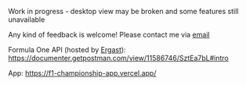 Work in progress - desktop view may be broken and some features still unavailable

Any kind of feedback is welcome! Please contact me via [email](mailto:gffhammes@gmail.com)

Formula One API (hosted by [Ergast](https://ergast.com/mrd/)): https://documenter.getpostman.com/view/11586746/SztEa7bL#intro

App: https://f1-championship-app.vercel.app/
